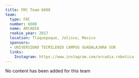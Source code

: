 ```yaml
---
title: FRC Team 6608
team:
  type: FRC
  number: 6608
  name: ARCADIA
  rookie_year: 2017
  location: Tlaquepaque, Jalisco, Mexico
  sponsors:
  - UNIVERSIDAD TECMILENIO CAMPUS GUADALAJARA SUR
  links:
    Instagram: https://www.instagram.com/arcadia.robotica
---
```


No content has been added for this team